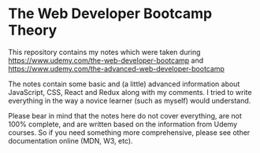 # The Web Developer Bootcamp Theory

This repository contains my notes which were taken during https://www.udemy.com/the-web-developer-bootcamp and https://www.udemy.com/the-advanced-web-developer-bootcamp

The notes contain some basic and (a little) advanced information about JavaScript, CSS, React and Redux along with my comments. I tried to write everything in the way a novice learner (such as myself) would understand.

Please bear in mind that the notes here do not cover everything, are not 100% complete, and are written based on the information from Udemy courses. So if you need something more comprehensive, please see other documentation online (MDN, W3, etc).
